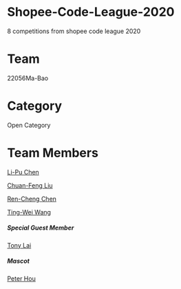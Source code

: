 # Shopee-Code-League-2020
8 competitions from shopee code league 2020

# Team
22056Ma-Bao

# Category
Open Category

# Team Members
[Li-Pu Chen](https://github.com/sebaschen)

[Chuan-Feng Liu](https://github.com/autumn192837465)

[Ren-Cheng Chen](https://github.com/rcchen0526)

[Ting-Wei Wang](https://github.com/l3ouu4n9)

##### Special Guest Member

[Tony Lai](https://github.com/Tonyvitamin)

##### Mascot

[Peter Hou](https://github.com/laughouw10)
